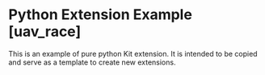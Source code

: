 # Python Extension Example [uav_race]

This is an example of pure python Kit extension. It is intended to be copied and serve as a template to create new extensions.

